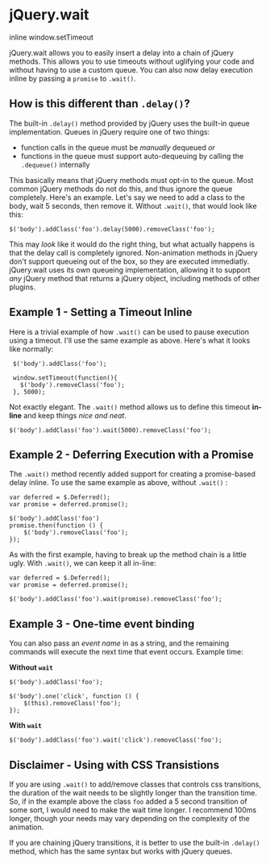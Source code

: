 # jQuery.wait

inline window.setTimeout

jQuery.wait allows you to easily insert a delay into a chain of jQuery
methods.  This allows you to use timeouts without uglifying your code and
without having to use a custom queue. You can also now delay execution inline
by passing a `promise` to `.wait()`.



## How is this different than `.delay()`?

The built-in `.delay()` method provided by jQuery uses the built-in queue 
implementation.  Queues in jQuery require one of two things:
    
- function calls in the queue must be *manually* dequeued *or*
- functions in the queue must support auto-dequeuing by calling the `.dequeue()` internally

This basically means that jQuery methods must opt-in to the queue.  Most common
jQuery methods do not do this, and thus ignore the queue completely.  Here's an
example.  Let's say we need to add a class to the body, wait 5 seconds, then 
remove it.  Without `.wait()`, that would look like this:

    $('body').addClass('foo').delay(5000).removeClass('foo');

This may *look* like it would do the right thing, but what actually happens is 
that the delay call is completely ignored.  Non-animation methods in jQuery
don't support queueing out of the box, so they are executed immediatly.  
jQuery.wait uses its own queueing implementation, allowing it to support *any*
jQuery method that returns a jQuery object, including methods of other plugins.



## Example 1 - Setting a Timeout Inline

Here is a trivial example of how `.wait()` can be used to pause execution using
a timeout.  I'll use the same example as above.  Here's what it looks like normally:  

     $('body').addClass('foo');
     
     window.setTimeout(function(){
       $('body').removeClass('foo');
     }, 5000);

Not exactly elegant.  The `.wait()` method allows us to define this timeout
**in-line** and keep things *nice and neat*.

    $('body').addClass('foo').wait(5000).removeClass('foo');



## Example 2 - Deferring Execution with a Promise
    
The `.wait()` method recently added support for creating a promise-based
delay inline.  To use the same example as above, without `.wait()` :

    var deferred = $.Deferred();
    var promise = deferred.promise();

    $('body').addClass('foo')
    promise.then(function () {
        $('body').removeClass('foo');
    });

As with the first example, having to break up the method chain is a little ugly.
With `.wait()`, we can keep it all in-line:

    var deferred = $.Deferred();
    var promise = deferred.promise();

    $('body').addClass('foo').wait(promise).removeClass('foo');


## Example 3 - One-time event binding

You can also pass an *event name* in as a string, and the remaining commands
will execute the next time that event occurs. Example time:

**Without `wait`**
```
$('body').addClass('foo');
 
$('body').one('click', function () {
    $(this).removeClass('foo');
});
```

**With `wait`**
```
$('body').addClass('foo').wait('click').removeClass('foo');
```


## Disclaimer - Using with CSS Transistions

If you are using `.wait()` to add/remove classes that controls
css transitions, the duration of the wait needs to be slightly longer than
the transition time. So, if in the example above the class `foo` added a
5 second transition of some sort, I would need to make the wait time longer.
I recommend 100ms longer, though your needs may vary depending on the
complexity of the animation.

If you are chaining jQuery transitions, it is better to use the built-in
`.delay()` method, which has the same syntax but works with jQuery queues.